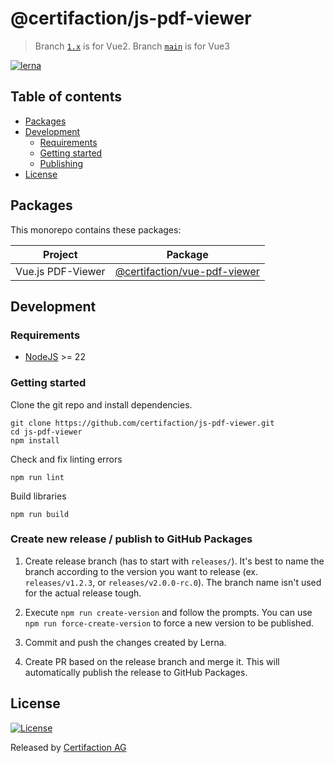 # @certifaction/js-pdf-viewer

> Branch [`1.x`](https://github.com/certifaction/js-pdf-viewer/tree/1.x) is for Vue2. Branch [`main`](https://github.com/certifaction/js-pdf-viewer/tree/main) is for Vue3

[![lerna][lerna]][lerna-url]

## Table of contents

* [Packages](#packages)
* [Development](#development)
  * [Requirements](#requirements)
  * [Getting started](#getting-started)
  * [Publishing](#create-new-release--publish-to-github-packages)
* [License](#license)

## Packages

This monorepo contains these packages:

| Project | Package |
|---|---|
| Vue.js PDF-Viewer | [@certifaction/vue-pdf-viewer](https://github.com/certifaction/js-pdf-viewer/tree/main/packages/vue-pdf-viewer) |

## Development

### Requirements

* [NodeJS](https://nodejs.org) >= 22

### Getting started

Clone the git repo and install dependencies.
```shell script
git clone https://github.com/certifaction/js-pdf-viewer.git
cd js-pdf-viewer
npm install
```

Check and fix linting errors
```shell script
npm run lint
```

Build libraries
```shell script
npm run build
```

### Create new release / publish to GitHub Packages

1. Create release branch (has to start with `releases/`). It's best to name the branch according to the version you want to release (ex. `releases/v1.2.3`, or `releases/v2.0.0-rc.0`). The branch name isn't used for the actual release tough.

2. Execute `npm run create-version` and follow the prompts. You can use `npm run force-create-version` to force a new version to be published.

3. Commit and push the changes created by Lerna.

4. Create PR based on the release branch and merge it. This will automatically publish the release to GitHub Packages.

## License

[![License](https://img.shields.io/badge/license-MIT-blue.svg)](https://github.com/certifaction/js-pdf-viewer/blob/master/LICENSE)

Released by [Certifaction AG](https://certifaction.com)

[lerna]: https://img.shields.io/badge/maintained%20with-lerna-cc00ff.svg
[lerna-url]: https://lerna.js.org/
